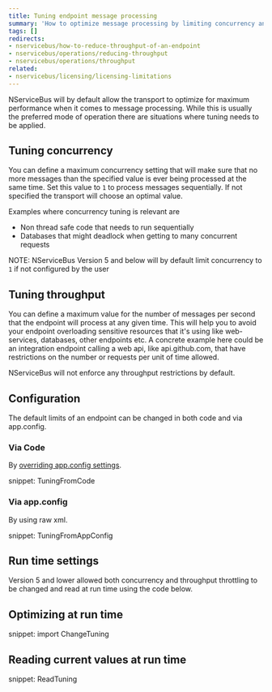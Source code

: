 ```yaml
---
title: Tuning endpoint message processing
summary: 'How to optimize message processing by limiting concurrency and/or throughput.'
tags: []
redirects:
- nservicebus/how-to-reduce-throughput-of-an-endpoint
- nservicebus/operations/reducing-throughput
- nservicebus/operations/throughput
related:
- nservicebus/licensing/licensing-limitations
---
```

NServiceBus will by default allow the transport to optimize for maximum performance when it comes to message processing. While this is usually the preferred mode of operation there are situations where tuning needs to be applied.


## Tuning concurrency

You can define a maximum concurrency setting that will make sure that no more messages than the specified value is ever being processed at the same time. Set this value to `1` to process messages sequentially. If not specified the transport will choose an optimal value.

Examples where concurrency tuning is relevant are

 * Non thread safe code that needs to run sequentially
 * Databases that might deadlock when getting to many concurrent requests

NOTE: NServiceBus Version 5 and below will by default limit concurrency to `1` if not configured by the user


## Tuning throughput

You can define a maximum value for the number of messages per second that the endpoint will process at any given time. This will help you to avoid your endpoint overloading sensitive resources that it's using like web-services, databases, other endpoints etc. A concrete example here could be an integration endpoint calling a web api, like api.github.com, that have restrictions on the number or requests per unit of time allowed.

NServiceBus will not enforce any throughput restrictions by default.


## Configuration

The default limits of an endpoint can be changed in both code and via app.config.


### Via Code 

By [overriding app.config settings](/nservicebus/hosting/custom-configuration-providers.md).

snippet: TuningFromCode


### Via app.config

By using raw xml.

snippet: TuningFromAppConfig


## Run time settings

Version 5 and lower allowed both concurrency and throughput throttling to be changed and read at run time using the code below.


## Optimizing at run time

snippet: import ChangeTuning


## Reading current values at run time

snippet: ReadTuning